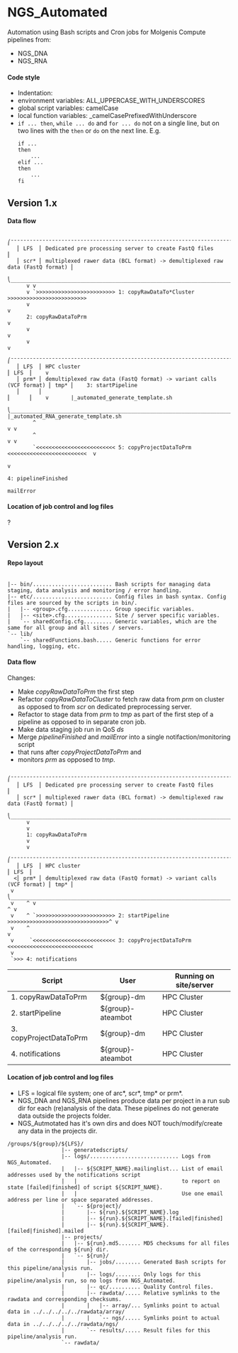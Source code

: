 # NGS_Automated

Automation using Bash scripts and Cron jobs for Molgenis Compute pipelines from:
 - NGS_DNA
 - NGS_RNA

#### Code style

- Indentation: <TABS>
- environment variables: ALL\_UPPERCASE\_WITH\_UNDERSCORES
- global script variables: camelCase
- local function variables: _camelCasePrefixedWithUnderscore
- `if ... then`, `while ... do` and `for ... do` not on a single line, but on two lines with the `then` or `do` on the next line. E.g.
  ```
  if ...
  then
      ...
  elif ...
  then
      ...
  fi
  ```


## Version 1.x

#### Data flow

```
   ⎛¯¯¯¯¯¯¯¯¯¯¯¯¯¯¯¯¯¯¯¯¯¯¯¯¯¯¯¯¯¯¯¯¯¯¯¯¯¯¯¯¯¯¯¯¯¯¯¯¯¯¯¯¯¯¯¯¯¯¯¯¯¯¯¯¯¯¯¯¯¯¯¯¯¯¯¯¯¯¯¯¯¯¯¯¯¯⎞
   ⎜ LFS  ⎜ Dedicated pre processing server to create FastQ files                        ⎜
   ⎜ scr* ⎜ multiplexed rawer data (BCL format) -> demultiplexed raw data (FastQ format) ⎜
   ⎝______________________________________________________________________________________⎠
      v v                                                                           
      v `>>>>>>>>>>>>>>>>>>>>>>>>> 1: copyRawDataTo*Cluster >>>>>>>>>>>>>>>>>>>>>>>>>
      v                                                                              v
      2: copyRawDataToPrm                                                            v
      v                                                                              v
      v                                                                              v
   ⎛¯¯¯¯¯¯¯¯¯¯¯¯¯¯¯¯¯¯¯¯¯¯¯¯¯¯¯¯¯¯¯¯¯¯¯¯¯¯¯¯¯¯¯¯¯¯¯¯¯¯¯¯¯¯¯¯¯¯¯¯¯¯¯¯¯¯¯¯¯¯¯¯¯¯¯¯¯¯¯¯¯¯¯¯⎞>>>>>
   ⎜ LFS  ⎜ HPC cluster                                                         ⎜ LFS  ⎜    v
   ⎜ prm* ⎜ demultiplexed raw data (FastQ format) -> variant calls (VCF format) ⎜ tmp* ⎜    3: startPipeline
   ⎜      ⎜                                                                     ⎜      ⎜    v       |_automated_generate_template.sh
   ⎝____________________________________________________________________________________⎠<<<<<       |_automated_RNA_generate_template.sh
        ^                                                                           v v
        ^                                                                           v v
        `<<<<<<<<<<<<<<<<<<<<<<<<< 5: copyProjectDataToPrm <<<<<<<<<<<<<<<<<<<<<<<<<  v
                                                                                      v
                                                                                      4: pipelineFinished
                                                                                         mailError
```

#### Location of job control and log files

?

## Version 2.x

#### Repo layout
```

|-- bin/......................... Bash scripts for managing data staging, data analysis and monitoring / error handling.
|-- etc/......................... Config files in bash syntax. Config files are sourced by the scripts in bin/.
|   |-- <group>.cfg.............. Group specific variables.
|   |-- <site>.cfg............... Site / server specific variables.
|   `-- sharedConfig.cfg......... Generic variables, which are the same for all group and all sites / servers.
`-- lib/
    `-- sharedFunctions.bash..... Generic functions for error handling, logging, etc.
```

#### Data flow

Changes:
 - Make _copyRawDataToPrm_ the first step
 - Refactor _copyRawDataToCluster_ to fetch raw data from _prm_ on cluster as opposed to from _scr_ on dedicated preprocessing server.
  - Refactor to stage data from _prm_ to _tmp_ as part of the first step of a pipeline as opposed to in separate cron job.
  - Make data staging job run in QoS _ds_
 - Merge _pipelineFinished_ and _mailError_ into a single notifaction/monitoring script
  - that runs after _copyProjectDataToPrm_ and
  - monitors _prm_ as opposed to _tmp_.

```
   ⎛¯¯¯¯¯¯¯¯¯¯¯¯¯¯¯¯¯¯¯¯¯¯¯¯¯¯¯¯¯¯¯¯¯¯¯¯¯¯¯¯¯¯¯¯¯¯¯¯¯¯¯¯¯¯¯¯¯¯¯¯¯¯¯¯¯¯¯¯¯¯¯¯¯¯¯¯¯¯¯¯¯¯¯¯¯¯⎞
   ⎜ LFS  ⎜ Dedicated pre processing server to create FastQ files                        ⎜
   ⎜ scr* ⎜ multiplexed rawer data (BCL format) -> demultiplexed raw data (FastQ format) ⎜
   ⎝______________________________________________________________________________________⎠
      v
      v
      1: copyRawDataToPrm
      v
      v
   ⎛¯¯¯¯¯¯¯¯¯¯¯¯¯¯¯¯¯¯¯¯¯¯¯¯¯¯¯¯¯¯¯¯¯¯¯¯¯¯¯¯¯¯¯¯¯¯¯¯¯¯¯¯¯¯¯¯¯¯¯¯¯¯¯¯¯¯¯¯¯¯¯¯¯¯¯¯¯¯¯¯¯¯¯¯⎞
   ⎜ LFS  ⎜ HPC cluster                                                         ⎜ LFS  ⎜
  <⎜ prm* ⎜ demultiplexed raw data (FastQ format) -> variant calls (VCF format) ⎜ tmp* ⎜
 v ⎝____________________________________________________________________________________⎠
 v    ^ v                                                                           ^ v
 v    ^ `>>>>>>>>>>>>>>>>>>>>>>>>> 2: startPipeline >>>>>>>>>>>>>>>>>>>>>>>>>>>>>>>>^ v
 v    ^                                                                               v
 v     `<<<<<<<<<<<<<<<<<<<<<<<<<< 3: copyProjectDataToPrm <<<<<<<<<<<<<<<<<<<<<<<<<<<
 v
 `>>> 4: notifications
```

|Script                  |User              |Running on site/server|
|------------------------|------------------|----------------------|
|1. copyRawDataToPrm     |${group}-dm       |HPC Cluster           |
|2. startPipeline        |${group}-ateambot |HPC Cluster           |
|3. copyProjectDataToPrm |${group}-dm       |HPC Cluster           |
|4. notifications        |${group}-ateambot |HPC Cluster           |


#### Location of job control and log files

 - LFS = logical file system; one of arc*, scr*, tmp* or prm*.
 - NGS_DNA and NGS_RNA pipelines produce data per project in a run sub dir for each (re)analysis of the data.
   These pipelines do not generate data outside the projects folder.
 - NGS_Autmotated has it's own dirs and does NOT touch/modify/create any data in the projects dir.

```
/groups/${group}/${LFS}/
                 |-- generatedscripts/
                 |-- logs/............................ Logs from NGS_Automated.
                 |   |-- ${SCRIPT_NAME}.mailinglist... List of email addresses used by the notifications script 
                 |   |                                 to report on state [failed|finished] of script ${SCRIPT_NAME}.
                 |   |                                 Use one email address per line or space separated addresses.
                 |   `-- ${project}/
                 |       |-- ${run}.${SCRIPT_NAME}.log
                 |       |-- ${run}.${SCRIPT_NAME}.[failed|finished]
                 |       |-- ${run}.${SCRIPT_NAME}.[failed|finished].mailed
                 |-- projects/
                 |   |-- ${run}.md5....... MD5 checksums for all files of the corresponding ${run} dir.
                 |   `-- ${run}/
                 |       |-- jobs/........ Generated Bash scripts for this pipeline/analysis run.
                 |       |-- logs/........ Only logs for this pipeline/analysis run, so no logs from NGS_Automated.
                 |       |-- qc/.......... Quality Control files.
                 |       |-- rawdata/..... Relative symlinks to the rawdata and corresponding checksums.
                 |       |   |-- array/... Symlinks point to actual data in ../../../../../rawdata/array/
                 |       |   `-- ngs/..... Symlinks point to actual data in ../../../../../rawdata/ngs/
                 |       `-- results/..... Result files for this pipeline/analysis run.
                 `-- rawdata/
```

